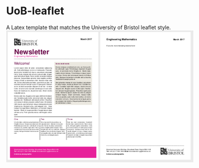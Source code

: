 # UoB-leaflet
A Latex template that matches the University of Bristol leaflet style.
![An example](example.png)

